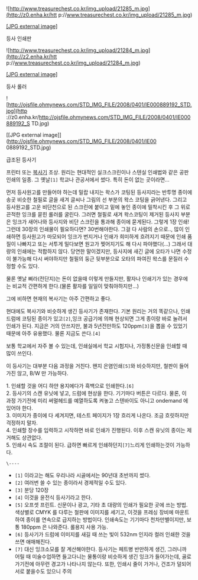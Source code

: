 ![http://www.treasurechest.co.kr/img_upload/21285_m.jpg](http://z0.enha.kr/htt
p://www.treasurechest.co.kr/img_upload/21285_m.jpg)

[[JPG external image]](http://www.treasurechest.co.kr/img_upload/21285_m.jpg)

  
등사 인쇄판  

![http://www.treasurechest.co.kr/img_upload/21284_m.jpg](http://z2.enha.kr/htt
p://www.treasurechest.co.kr/img_upload/21284_m.jpg)

[[JPG external image]](http://www.treasurechest.co.kr/img_upload/21284_m.jpg)

  
등사 롤러

![http://ojsfile.ohmynews.com/STD_IMG_FILE/2008/0401/IE000889192_STD.jpg](http
://z0.enha.kr/http://ojsfile.ohmynews.com/STD_IMG_FILE/2008/0401/IE000889192_S
TD.jpg)

[[JPG external image]](http://ojsfile.ohmynews.com/STD_IMG_FILE/2008/0401/IE00
0889192_STD.jpg)

  
급조된 등사기

프린터 또는 [복사기](%EB%B3%B5%EC%82%AC%EA%B8%B0.md) 조상. 원리는 현대적인 실크스크린이나 스텐실 인쇄법와
같은 공판인쇄의 일종. 그 옛날`[1]` 학교나 관공서에서 썼다. 특히 돈이 없는 곳이라면...

먼저 등사원고를 만들어야 하는데 밀랍 내지는 왁스가 코팅된 등사지라는 반투명 종이에 송곳 비슷한 철필로 글을 새겨 글씨나 그림의 선 부분의
왁스 코팅을 긁어낸다. 그리고 등사원고를 고운 비단천으로 된 스크린에 붙이고 밑에 놓인 종이에 밀착시킨 후 그 위로 끈적한 잉크를 묻힌
롤러를 굴린다. 그러면 철필로 새겨 왁스코팅이 제거된 등사지 부분은 잉크가 새어나와 등사지와 비단 스크린을 통과해 종이에 묻게된다. 그렇게
1장 인쇄! 그런데 30장의 인쇄물이 필요하다면? 30번해야한다. 그걸 다 사람의 손으로.., 많이 인쇄하면 등사원고가 마모되어 잉크가
번지거나 인쇄가 희미하게 흐려지기 때문에 인쇄 품질이 나빠지고 또는 서투게 밀다보면 원고가 찢어지기도 해 다시 파야했다(...) 그래서
대량의 인쇄에는 적합하지 않다. 당연한 말이겠지만, 등사지에 새긴 글에 오타가 나면 수정이 불가능해 다시 써야하지만 철필의 둥근 뒷부분으로
오타의 파여진 왁스를 문질러 수정할 수도 있다.

물론 옛날 삐라(전단지)는 돈이 없을때 이렇게 만들지만, 활자나 인쇄기가 있는 경우에는 비교적 간편하게 한다.(물론 활자를 일일이
맞춰야하지만...)

그에 비하면 현재의 복사기는 아주 간편하고 좋다.

현대에도 복사기와 비슷하게 생긴 등사기가 존재한다. 기본 원리는 거의 똑같으나, 인쇄 드럼에 코팅된 종이가 있고`[2]`,잉크 공급기에 의해
현상되면 그게 종이랑 바로 눌려서 인쇄가 된다. 지금은 거의 안쓰지만, 불과 5년전만하도 120ppm`[3]`을 뽑을 수 있었기 때문에 아주
유용했다. 물론 지금도 쓴다.`[4]`

보통 학교에서 자주 볼 수 있는데, 인쇄실에서 학교 시험지나, 가정통신문을 인쇄할 때 많이 쓰인다.

이 등사기는 대부분 다음 과정을 거친다. 왠지 은염인쇄`[5]`와 비슷하지만, 철판이 들어가진 않고, B/W 만 가능하다.

1\. 인쇄할 것을 어디 하얀 용지에다가 흑백으로 인쇄한다.`[6]`  
2\. 등사기의 스캔 유닛에 넣고, 드럼에 현상을 한다. 기기마다 버튼은 다르다. 물론, 이 과정 가기전에 미리 써멀헤드를 예열하도록 켜놓고
스텐바이도 아니고 ondemand 에 있어야 한다.  
3\. 이미지가 종이에 다 세겨지면, 테스트 페이지가 1장 흐리게 나온다. 조금 흐릿하지만 걱정하지 말자.  
4\. 인쇄할 장수를 입력하고 시작하면 바로 인쇄가 진행된다. 이후 스캔 유닛의 종이는 제거해도 상관없다.  
5\. 인쇄시 속도 조절이 된다. 급하면 빠르게 인쇄하던지`[7]`느리게 인쇄하는것이 가능하다.

`\----`

  * `[1]` 이라고는 해도 우리나라 시골에서는 90년대 초반까지 썼다.
  * `[2]` 여러번 쓸 수 있는 종이라서 경제적일 수도 있다.
  * `[3]` 분당 120장
  * `[4]` 이것을 윤전식 등사기라고 한다.
  * `[5]` 오프셋 프린트. 신문이나 광고, 기타 초 대량의 인쇄가 필요한 곳에 쓰는 방법. 색상별로 CMYK 를 다루는 철판에 이미지를 세기고, 이것을 프레싱 장비에 마운트하여 종이를 연속으로 급지하는 방법이다. 인쇄속도는 기기마다 천차만별이지만, 보통 180ppm 은 나와준다. 롤용지 사용 가능.
  * `[6]` 등사기가 드럼에 이미지를 새길 때 쓰는 빛이 532nm 인지라 컬러 인쇄한 것을 쓰면 애매해진다.
  * `[7]` 대신 잉크소모를 잘 계산해야한다. 등사기는 페트병 반만하게 생긴, 그러니까 어릴 때 미술수업하면 들고다니는 물통이랑 비슷하게 생긴 잉크가 들어가는데, 골로가기전에 아무런 경고가 나타나지 않는다. 또한, 인쇄시 줄이 가거나, 건조가 덜되어 서로 붙을수도 있으니 주의


